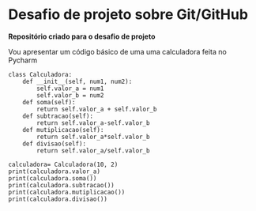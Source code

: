 #  Desafio de projeto sobre Git/GitHub
**Repositório criado para o desafio de projeto**

Vou apresentar um código básico de uma uma calculadora  feita no Pycharm

```
class Calculadora:
    def __init__(self, num1, num2):
        self.valor_a = num1
        self.valor_b = num2
    def soma(self):
        return self.valor_a + self.valor_b
    def subtracao(self):
        return self.valor_a-self.valor_b
    def mutiplicacao(self):
        return self.valor_a*self.valor_b
    def divisao(self):
        return self.valor_a/self.valor_b

calculadora= Calculadora(10, 2)
print(calculadora.valor_a)
print(calculadora.soma())
print(calculadora.subtracao())
print(calculadora.mutiplicacao())
print(calculadora.divisao())
```
